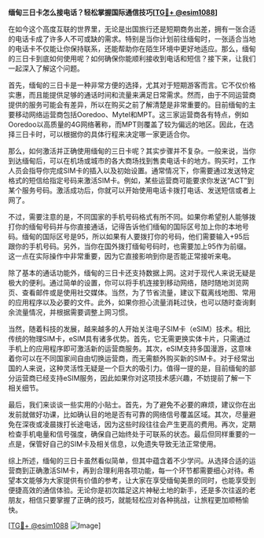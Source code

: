 **缅甸三日卡怎么接电话？轻松掌握国际通信技巧[[TG💪+ @esim1088](https://t.me/s/esim1088)]**

在如今这个高度互联的世界里，无论是出国旅行还是短期商务出差，拥有一张合适的电话卡成了许多人不可或缺的需求。特别是当你计划前往缅甸时，一张适合当地的电话卡不仅能让你保持联系，还能帮助你在陌生环境中更好地适应。那么，缅甸的三日卡到底如何使用呢？如何确保你能顺利接收到电话和短信？接下来，让我们一起深入了解这个问题。

首先，缅甸的三日卡是一种非常方便的选择，尤其对于短期游客而言。它不仅价格实惠，而且能提供足够的通话时间和流量来满足日常需求。然而，由于不同运营商提供的服务可能会有差异，所以在购买之前了解清楚是非常重要的。目前缅甸的主要移动网络运营商包括Ooredoo、Mytel和MPT。这三家运营商各有特点，例如Ooredoo以高质量的4G网络著称，而MPT则覆盖了较为偏远的地区。因此，在选择三日卡时，可以根据你的具体行程来决定哪一家更适合你。

那么，如何激活并正确使用缅甸的三日卡呢？其实步骤并不复杂。一般来说，当你到达缅甸后，可以在机场或城市的各大商场找到售卖电话卡的地方。购买时，工作人员会指导你完成SIM卡的插入以及初始设置。通常情况下，你需要通过发送特定格式的短信给指定号码来激活SIM卡。例如，某些运营商可能要求你发送“ACT”到某个服务号码。激活成功后，你就可以开始使用电话卡拨打电话、发送短信或者上网了。

不过，需要注意的是，不同国家的手机号码格式有所不同。如果你希望别人能够拨打你的缅甸号码并与你直接通话，记得告诉他们缅甸的国际区号加上你的本地号码。缅甸的国际区号是95，所以如果有人要拨打你的号码，他们需要输入+95后跟你的手机号码。另外，当你在国外拨打缅甸号码时，也需要加上95作为前缀。这一点在实际操作中非常重要，因为它直接影响到你是否能正常接听来电。

除了基本的通话功能外，缅甸的三日卡还支持数据上网。这对于现代人来说无疑是极大的便利。通过简单的设置，你可以将手机连接到移动网络，随时随地浏览网页、查看邮件或是使用社交媒体。当然，为了节省流量，建议下载离线地图、常用的应用程序以及必要的文件。此外，如果你担心流量消耗过快，也可以随时查询剩余流量情况，并根据需要调整上网习惯。

当然，随着科技的发展，越来越多的人开始关注电子SIM卡（eSIM）技术。相比传统的物理SIM卡，eSIM具有诸多优势。首先，它无需更换实体卡片，只需通过手机上的应用程序即可激活新的运营商服务。其次，eSIM支持多国漫游，这意味着你可以在不同国家间自由切换运营商，而无需额外购买新的SIM卡。对于经常出国的人来说，这种灵活性无疑是一个巨大的吸引力。值得一提的是，目前缅甸的部分运营商已经支持eSIM服务，因此如果你对这项技术感兴趣，不妨提前了解一下相关细节。

最后，我们来谈谈一些实用的小贴士。首先，为了避免不必要的麻烦，建议你在出发前就做好功课，比如确认目的地是否有可靠的网络信号覆盖区域。其次，尽量避免在深夜或凌晨拨打长途电话，因为这些时段往往会产生更高的费用。再次，定期检查手机电量和信号强度，确保自己始终处于可联系的状态。最后但同样重要的一点是，保管好自己的SIM卡及相关信息，以免遗失导致无法正常使用。

综上所述，缅甸的三日卡虽然看似简单，但其中蕴含着不少学问。从选择合适的运营商到正确激活SIM卡，再到合理利用各项功能，每一个环节都需要细心对待。希望本文能够为大家提供有价值的参考，让大家在享受缅甸美景的同时，也能享受到便捷高效的通信体验。无论你是初次踏足这片神秘土地的新手，还是多次往返的老朋友，相信只要掌握了正确的技巧，就能轻松应对各种挑战，让旅程更加顺畅愉快。

[[TG💪+ @esim1088](https://t.me/s/esim1088) ![Image](https://i.postimg.cc/4NQfJmqS/Snipaste-2025-05-13-00-14-12.png)]